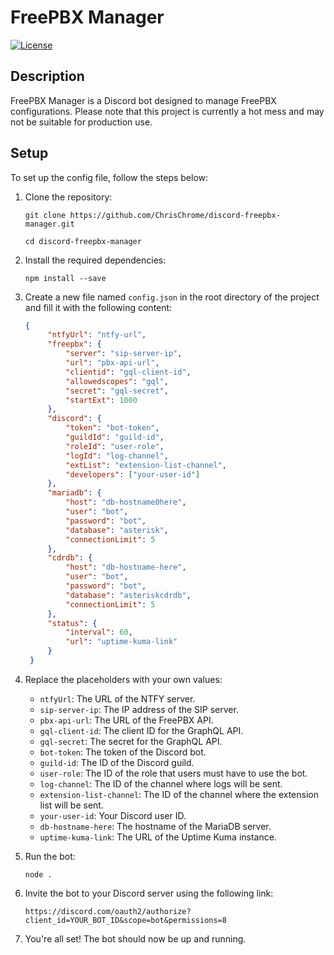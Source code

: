 # FreePBX Manager

[![License](https://img.shields.io/badge/license-GPL--3.0-blue)](https://github.com/ChrisChrome/discord-freepbx-manager/blob/main/LICENSE)

## Description
FreePBX Manager is a Discord bot designed to manage FreePBX configurations. Please note that this project is currently a hot mess and may not be suitable for production use.

## Setup
To set up the config file, follow the steps below:

1. Clone the repository:
   ```shell
   git clone https://github.com/ChrisChrome/discord-freepbx-manager.git

   cd discord-freepbx-manager
   ```
2. Install the required dependencies:
   ```shell
   npm install --save
   ```

3. Create a new file named `config.json` in the root directory of the project and fill it with the following content:
   ```json
   {
	    "ntfyUrl": "ntfy-url",
		"freepbx": {
			"server": "sip-server-ip",
			"url": "pbx-api-url",
			"clientid": "gql-client-id",
			"allowedscopes": "gql",
			"secret": "gql-secret",
			"startExt": 1000
		},
		"discord": {
			"token": "bot-token",
			"guildId": "guild-id",
			"roleId": "user-role",
			"logId": "log-channel",
			"extList": "extension-list-channel",
	        "developers": ["your-user-id"]
		},
		"mariadb": {
			"host": "db-hostname0here",
			"user": "bot",
			"password": "bot",
			"database": "asterisk",
			"connectionLimit": 5
		},
	    "cdrdb": {
			"host": "db-hostname-here",
			"user": "bot",
			"password": "bot",
			"database": "asteriskcdrdb",
			"connectionLimit": 5
		},
		"status": {
			"interval": 60,
			"url": "uptime-kuma-link"
		}
	}
	```
4. Replace the placeholders with your own values:
   - `ntfyUrl`: The URL of the NTFY server.
   - `sip-server-ip`: The IP address of the SIP server.
   - `pbx-api-url`: The URL of the FreePBX API.
   - `gql-client-id`: The client ID for the GraphQL API.
   - `gql-secret`: The secret for the GraphQL API.
   - `bot-token`: The token of the Discord bot.
   - `guild-id`: The ID of the Discord guild.
   - `user-role`: The ID of the role that users must have to use the bot.
   - `log-channel`: The ID of the channel where logs will be sent.
   - `extension-list-channel`: The ID of the channel where the extension list will be sent.
   - `your-user-id`: Your Discord user ID.
   - `db-hostname-here`: The hostname of the MariaDB server.
   - `uptime-kuma-link`: The URL of the Uptime Kuma instance.
5. Run the bot:
   ```shell
   node .
   ```
6. Invite the bot to your Discord server using the following link:
   ```
   https://discord.com/oauth2/authorize?client_id=YOUR_BOT_ID&scope=bot&permissions=8
   ```
7. You're all set! The bot should now be up and running.